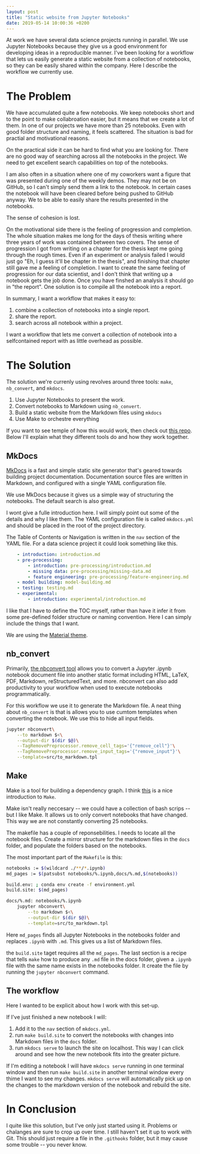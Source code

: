 ```yaml
---
layout: post
title: "Static website from Jupyter Notebooks"
date: 2019-05-14 10:00:36 +0200
---
```


At work we have several data science projects running in parallel. We use Jupyter Notebooks because they give us a good environment for developing ideas in a reproducible manner. I've been looking for a workflow that lets us easily generate a static website from a collection of notebooks, so they can be easily shared within the company. Here I describe the workflow we currently use.

# The Problem

We have accumulated quite a few notebooks. We keep notebooks short and to the point to make collabroation easier, but it means that we create a lot of them. In one of our projects we have more than 25 notebooks. Even with good folder structure and naming, it feels scattered. The situation is bad for practial and motivational reasons.

On the practical side it can be hard to find what you are looking for. There are no good way of searching across all the notebooks in the project. We need to get excellent search capabilities on top of the notebooks.

I am also often in a situation where one of my coworkers want a figure that was presented during one of the weekly demos. They may not be on GitHub, so I can't simply send them a link to the notebook. In certain cases the notebook will have been cleared before being pushed to GitHub anyway. We to be able to easily share the results presented in the notebooks.

The sense of cohesion is lost. 

On the motivational side there is the feeling of progression and completion. The whole situation makes me long for the days of thesis writing where three years of work was contained between two covers. The sense of progression I got from writing on a chapter for the thesis kept me going through the rough times. Even if an experiment or analysis failed I would just go "Eh, I guess it'll be chapter in the thesis", and finishing that chapter still gave me a feeling of completion. I want to create the same feeling of progression for our data scientist, and I don't think that writing up a notebook gets the job done. Once you have finshed an analysis it should go in "the report". One solution is to compile all the notebook into a report.

In summary, I want a workflow that makes it easy to:

1. combine a collection of notebooks into a single report.
1. share the report.
1. search across all notebook within a project.  

I want a workflow that lets me convert a collection of notebook into a selfcontained report with as little overhead as possible.

# The Solution

The solution we're currenly using revolves around three tools: `make`, `nb_convert`, and `mkdocs`.

1. Use Jupyter Notebooks to present the work.
1. Convert notebooks to Markdown using `nb_convert`.
1. Build a static website from the Markdown files using `mkdocs`
1. Use Make to orchestre everything

If you want to see temple of how this would work, then check out [this repo](https://github.com/mikkelhartmann/jupyter-notebooks-to-static-website-template). Below I'll explain what they different tools do and how they work together.

## MkDocs

[MkDocs](https://www.mkdocs.org/) is a fast and simple static site generator that's geared towards building project documentation. Documentation source files are written in Markdown, and configured with a single YAML configuration file.

We use MkDocs because it gives us a simple way of structuring the notebooks. The default search is also great.

I wont give a fulle introduction here. I will simply point out some of the details and why I like them. The YAML configuration file is called `mkdocs.yml` and should be placed in the root of the project directory. 

The Table of Contents or Navigation is written in the `nav` section of the YAML file. For a data science project it could look something like this.

```yml
    - introduction: introduction.md
    - pre-processing:
        - introduction: pre-processing/introduction.md
        - missing data: pre-processing/missing-data.md
        - feature engineering: pre-processing/feature-engineering.md
    - model building: model-building.md
    - testing: testing.md
    - experimental: 
        - introduction: experimental/introduction.md
```

I like that I have to define the TOC myself, rather than have it infer it from some pre-defined folder structure or naming convention. Here I can simply include the things that I want.

We are using the [Material theme](https://squidfunk.github.io/mkdocs-material/).

## nb_convert

Primarily, [the nbconvert tool](https://nbconvert.readthedocs.io/en/latest/) allows you to convert a Jupyter .ipynb notebook document file into another static format including HTML, LaTeX, PDF, Markdown, reStructuredText, and more. nbconvert can also add productivity to your workflow when used to execute notebooks programmatically.

For this workflow we use it to generate the Markdown file. A neat thing about `nb_convert` is that is allows you to use cumtom templates when converting the notebook. We use this to hide all input fields. 

```bash
jupyter nbconvert\
    --to markdown $<\
    --output-dir $(dir $@)\
    --TagRemovePreprocessor.remove_cell_tags='{"remove_cell"}'\
    --TagRemovePreprocessor.remove_input_tags='{"remove_input"}'\
    --template=src/to_markdown.tpl
```

## Make

Make is a tool for building a dependency graph. I think [this](https://mads-hartmann.com/2016/08/20/make.html) is a nice introduction to `Make`.

Make isn't really neccesary -- we could have a collection of bash scrips -- but I like Make. It allows us to only convert notebooks that have changed. This way we are not constantly converting 25 notebooks.

The makefile has a couple of reponsebilities. I needs to locate all the notebook files. Create a mirror structure for the markdown files in the `docs` folder, and populate the folders based on the notebooks.

The most important part of the `Makefile` is this:

```bash
notebooks := $(wildcard ./**/*.ipynb)
md_pages := $(patsubst notebooks/%.ipynb,docs/%.md,$(notebooks))

build.env: ; conda env create -f environment.yml
build.site: $(md_pages)

docs/%.md: notebooks/%.ipynb
	jupyter nbconvert\
		--to markdown $<\
		--output-dir $(dir $@)\
		--template=src/to_markdown.tpl
```

Here `md_pages` finds all Jupyter Notebooks in the notebooks folder and replaces `.ipynb` with `.md`. This gives us a list of Markdown files.

the `build.site` taget requires all the `md_pages`. The last section is a recipe that tells `make` how to produce any `.md` file in the docs folder, given a `.ipynb` file with the same name exists in the notebooks folder. It create the file by running the `jupyter nbconvert` command.

## The workflow 

Here I wanted to be explicit about how I work with this set-up.

If I've just finished a new notebook I will:

1. Add it to the `nav` section of `mkdocs.yml`.
1. run `make build.site` to convert the notebooks with changes into Markdown files in the `docs` folder.
1. run `mkdocs serve` to launch the site on localhost. This way I can click around and see how the new notebook fits into the greater picture.

If I'm editing a notebook I will have `mkdocs serve` running in one terminal window and then run `make build.site` in another terminal window every thime I want to see my changes. `mkdocs serve` will automatically pick up on the changes to the markdown version of the notebook and rebuild the site.

# In Conclusion

I quite like this solution, but I've only just started using it. Problems or chalanges are sure to crop up over time. I still haven't set it up to work with Git. This should just require a file in the `.githooks` folder, but it may cause some trouble -- you never know.